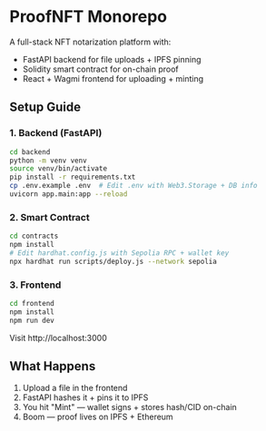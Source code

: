 # ProofNFT Monorepo

A full-stack NFT notarization platform with:

- FastAPI backend for file uploads + IPFS pinning
- Solidity smart contract for on-chain proof
- React + Wagmi frontend for uploading + minting

## Setup Guide

### 1. Backend (FastAPI)

```bash
cd backend
python -m venv venv
source venv/bin/activate
pip install -r requirements.txt
cp .env.example .env  # Edit .env with Web3.Storage + DB info
uvicorn app.main:app --reload
```

### 2. Smart Contract

```bash
cd contracts
npm install
# Edit hardhat.config.js with Sepolia RPC + wallet key
npx hardhat run scripts/deploy.js --network sepolia
```

### 3. Frontend

```bash
cd frontend
npm install
npm run dev
```

Visit http://localhost:3000

## What Happens

1. Upload a file in the frontend
2. FastAPI hashes it + pins it to IPFS
3. You hit "Mint" — wallet signs + stores hash/CID on-chain
4. Boom — proof lives on IPFS + Ethereum

